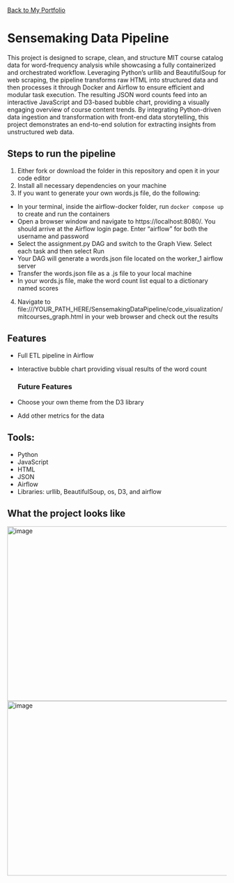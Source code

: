 <a href="https://npedraza09.github.io">Back to My Portfolio</a>

# Sensemaking Data Pipeline

This project is designed to scrape, clean, and structure MIT course catalog data for word-frequency analysis while showcasing a fully containerized and orchestrated workflow. Leveraging Python’s urllib and BeautifulSoup for web scraping, the pipeline transforms raw HTML into structured data and then processes it through Docker and Airflow to ensure efficient and modular task execution. The resulting JSON word counts feed into an interactive JavaScript and D3-based bubble chart, providing a visually engaging overview of course content trends. By integrating Python-driven data ingestion and transformation with front-end data storytelling, this project demonstrates an end-to-end solution for extracting insights from unstructured web data.


## Steps to run the pipeline
1. Either fork or download the folder in this repository and open it in your code editor
2. Install all necessary dependencies on your machine
3. If you want to generate your own words.js file, do the following:
  - In your terminal, inside the airflow-docker folder, run `docker compose up` to create and run the containers
  - Open a browser window and navigate to https://localhost:8080/. You should arrive at the Airflow login page. Enter “airflow” for both the username and password
  - Select the assignment.py DAG and switch to the Graph View. Select each task and then select Run
  - Your DAG will generate a words.json file located on the worker_1 airflow server
  - Transfer the words.json file as a .js file to your local machine
  - In your words.js file, make the word count list equal to a dictionary named scores
4. Navigate to file:///YOUR_PATH_HERE/SensemakingDataPipeline/code_visualization/mitcourses_graph.html in your web browser and check out the results

## Features
- Full ETL pipeline in Airflow
- Interactive bubble chart providing visual results of the word count

  ### Future Features
- Choose your own theme from the D3 library
- Add other metrics for the data

## Tools:
* Python
* JavaScript
* HTML
* JSON
* Airflow
* Libraries: urllib, BeautifulSoup, os, D3, and airflow

## What the project looks like

<img width="800" height="400" alt="image" src="https://github.com/user-attachments/assets/3fa4e5be-5de2-4ef3-a77c-9b2e0ba0f9cb" />

<img width="800" height="400" alt="image" src="https://github.com/user-attachments/assets/9c2f81b9-a4f2-4334-ae20-9545d109443b" />





